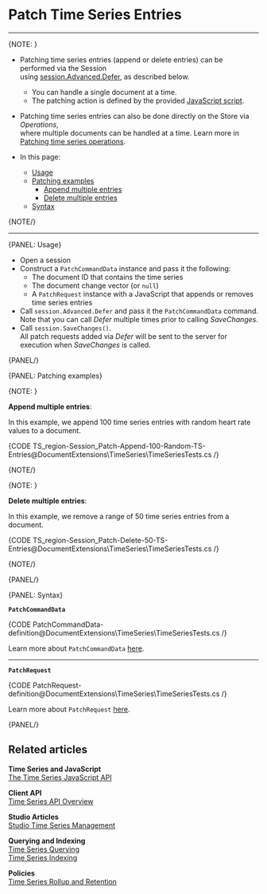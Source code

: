 ﻿# Patch Time Series Entries

---

{NOTE: }

* Patching time series entries (append or delete entries) can be performed via the Session  
  using [session.Advanced.Defer](../../../../client-api/operations/patching/single-document#session-api-using-defer), as described below.
  * You can handle a single document at a time.
  * The patching action is defined by the provided [JavaScript script](../../../../document-extensions/timeseries/client-api/javascript-support).
  
* Patching time series entries can also be done directly on the Store via _Operations_,  
  where multiple documents can be handled at a time. Learn more in [Patching time series operations](../../../../document-extensions/timeseries/client-api/operations/patch).

* In this page:
   * [Usage](../../../../document-extensions/timeseries/client-api/session/patch#usage)  
   * [Patching examples](../../../../document-extensions/timeseries/client-api/session/patch#patching-examples)
     * [Append multiple entries](../../../../document-extensions/timeseries/client-api/session/patch#append-multiple-entries) 
     * [Delete multiple entries](../../../../document-extensions/timeseries/client-api/session/patch#delete-multiple-entries) 
   * [Syntax](../../../../document-extensions/timeseries/client-api/session/patch#syntax)

{NOTE/}

---

{PANEL: Usage}

* Open a session
* Construct a `PatchCommandData` instance and pass it the following:
    * The document ID that contains the time series
    * The document change vector (or `null`)
    * A `PatchRequest` instance with a JavaScript that appends or removes time series entries
* Call `session.Advanced.Defer` and pass it the `PatchCommandData` command.  
  Note that you can call _Defer_ multiple times prior to calling _SaveChanges_.
* Call `session.SaveChanges()`.  
  All patch requests added via _Defer_ will be sent to the server for execution when _SaveChanges_ is called.

{PANEL/}

{PANEL: Patching examples}

{NOTE: }

<a id="append-multiple-entries" /> __Append multiple entries__:

In this example, we append 100 time series entries with random heart rate values to a document.  

{CODE TS_region-Session_Patch-Append-100-Random-TS-Entries@DocumentExtensions\TimeSeries\TimeSeriesTests.cs /}

{NOTE/}

{NOTE: }

<a id="delete-multiple-entries" /> __Delete multiple entries__:

In this example, we remove a range of 50 time series entries from a document.  

{CODE TS_region-Session_Patch-Delete-50-TS-Entries@DocumentExtensions\TimeSeries\TimeSeriesTests.cs /}

{NOTE/}

{PANEL/}

{PANEL: Syntax}

**`PatchCommandData`**

{CODE PatchCommandData-definition@DocumentExtensions\TimeSeries\TimeSeriesTests.cs /}

Learn more about `PatchCommandData` [here](../../../../client-api/operations/patching/single-document#session-api-using-defer).

---

**`PatchRequest`**

{CODE PatchRequest-definition@DocumentExtensions\TimeSeries\TimeSeriesTests.cs /}

Learn more about `PatchRequest` [here](../../../../client-api/operations/patching/single-document#session-api-using-defer).

{PANEL/}

## Related articles

**Time Series and JavaScript**  
[The Time Series JavaScript API](../../../../document-extensions/timeseries/client-api/javascript-support)  

**Client API**  
[Time Series API Overview](../../../../document-extensions/timeseries/client-api/overview)

**Studio Articles**  
[Studio Time Series Management](../../../../studio/database/document-extensions/time-series)  

**Querying and Indexing**  
[Time Series Querying](../../../../document-extensions/timeseries/querying/overview-and-syntax)  
[Time Series Indexing](../../../../document-extensions/timeseries/indexing)  

**Policies**  
[Time Series Rollup and Retention](../../../../document-extensions/timeseries/rollup-and-retention)  
